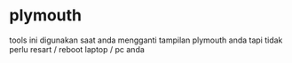 # plymouth
tools ini digunakan saat anda mengganti tampilan plymouth anda tapi tidak perlu resart / reboot laptop / pc anda
